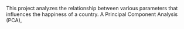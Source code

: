 This project analyzes the relationship between various parameters that influences the happiness of a country. A Principal Component Analysis (PCA), 
